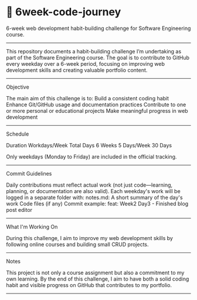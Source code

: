 # 🚀 6week-code-journey
6-week web development habit-building challenge for Software Engineering course.

---

This repository documents a habit-building challenge I’m undertaking as part of the Software Engineering course. The goal is to contribute to GitHub every weekday over a 6-week period, focusing on improving web development skills and creating valuable portfolio content.

---

Objective

The main aim of this challenge is to:
  Build a consistent coding habit
  Enhance Git/GitHub usage and documentation practices
  Contribute to one or more personal or educational projects
  Make meaningful progress in web development

---

Schedule

Duration	  Workdays/Week	    Total Days
6 Weeks	    5 Days/Week	      30 Days

Only weekdays (Monday to Friday) are included in the official tracking.

---

Commit Guidelines

Daily contributions must reflect actual work (not just code—learning, planning, or documentation are also valid).
Each weekday's work will be logged in a separate folder with:
notes.md: A short summary of the day's work
Code files (if any)
Commit example: feat: Week2 Day3 - Finished blog post editor

---

What I'm Working On

During this challenge, I aim to improve my web development skills by following online courses and building small CRUD projects.

---

Notes

This project is not only a course assignment but also a commitment to my own learning. By the end of this challenge, I aim to have both a solid coding habit and visible progress on GitHub that contributes to my portfolio.

---
